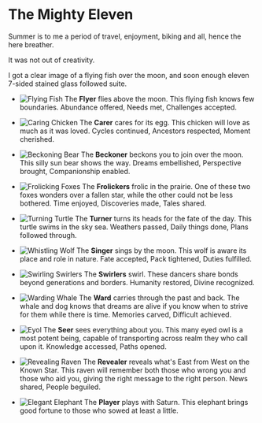 # The Mighty Eleven

Summer is to me a period of travel, enjoyment, biking and all, hence the here breather.

It was not out of creativity.

I got a clear image of a flying fish over the moon, and soon enough eleven 7-sided stained glass followed suite.

* ![Flying Fish](/src/Mighty-Fish.png)
The **Flyer** flies above the moon. This flying fish knows few boundaries. Abundance offered, Needs met, Challenges accepted.

* ![Caring Chicken](/src/Mighty-Chicken.png)
The **Carer** cares for its egg. This chicken will love as much as it was loved. Cycles continued, Ancestors respected, Moment cherished.

* ![Beckoning Bear](/src/Mighty-Bear.png)
The **Beckoner** beckons you to join over the moon. This silly sun bear shows the way. Dreams embellished, Perspective brought, Companionship enabled.

* ![Frolicking Foxes](/src/Mighty-Foxes.png)
The **Frolickers** frolic in the prairie. One of these two foxes wonders over a fallen star, while the other could not be less bothered. Time enjoyed, Discoveries made, Tales shared.

* ![Turning Turtle](/src/Mighty-Turtle.png)
The **Turner** turns its heads for the fate of the day. This turtle swims in the sky sea. Weathers passed, Daily things done, Plans followed through.

* ![Whistling Wolf](/src/Mighty-Wolf.png)
The **Singer** sings by the moon. This wolf is aware its place and role in nature. Fate accepted, Pack tightened, Duties fulfilled.

* ![Swirling Swirlers](/src/Mighty-Swirlers.png)
The **Swirlers** swirl. These dancers share bonds beyond generations and borders. Humanity restored, Divine recognized.

* ![Warding Whale](/src/Mighty-Whale.png)
The **Ward** carries through the past and back. The whale and dog knows that dreams are alive if you know when to strive for them while there is time. Memories carved, Difficult achieved.

* ![Eyol](/src/Mighty-Owl.png)
The **Seer** sees everything about you. This many eyed owl is a most potent being, capable of transporting across realm they who call upon it. Knowledge accessed, Paths opened.

* ![Revealing Raven](/src/Mighty-Raven.png)
The **Revealer** reveals what's East from West on the Known Star. This raven will remember both those who wrong you and those who aid you, giving the right message to the right person. News shared, People beguiled.

* ![Elegant Elephant](/src/Mighty-Elephant.png)
The **Player** plays with Saturn. This elephant brings good fortune to those who sowed at least a little.